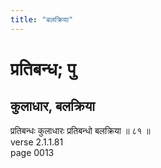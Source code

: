 ```yaml
---
title: "बलक्रिया"
---
```


# प्रतिबन्ध; पु
## कुलाधार, बलक्रिया
प्रतिबन्धः कुलाधारः प्रतिबन्धो बलक्रिया ॥ ८१ ॥<br />verse 2.1.1.81<br />page 0013

